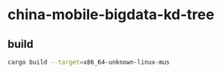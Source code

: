 # china-mobile-bigdata-kd-tree

## build

```bash
cargo build --target=x86_64-unknown-linux-mus
```
